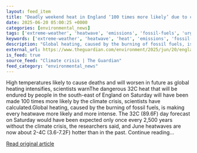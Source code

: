 ```yaml
---
layout: feed_item
title: "Deadly weekend heat in England ‘100 times more likely’ due to climate crisis"
date: 2025-06-20 05:00:25 +0000
categories: [environmental_news]
tags: ['extreme-weather', 'heatwave', 'emissions', 'fossil-fuels', 'urgent']
keywords: ['extreme-weather', 'heatwave', 'heat', 'emissions', 'fossil-fuels', 'weekend', 'urgent', 'deadly']
description: "Global heating, caused by the burning of fossil fuels, is making every heatwave more likely and more intense"
external_url: https://www.theguardian.com/environment/2025/jun/20/england-weekend-heatwave-worse-climate-crisis
is_feed: true
source_feed: "Climate crisis | The Guardian"
feed_category: "environmental_news"
---
```


High temperatures likely to cause deaths and will worsen in future as global heating intensifies, scientists warnThe dangerous 32C heat that will be endured by people in the south-east of England on Saturday will have been made 100 times more likely by the climate crisis, scientists have calculated.Global heating, caused by the burning of fossil fuels, is making every heatwave more likely and more intense. The 32C (89.6F) day forecast on Saturday would have been expected only once every 2,500 years without the climate crisis, the researchers said, and June heatwaves are now about 2-4C (3.6-7.2F) hotter than in the past. Continue reading...

[Read original article](https://www.theguardian.com/environment/2025/jun/20/england-weekend-heatwave-worse-climate-crisis)
